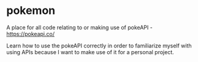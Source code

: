 # pokemon
A place for all code relating to or making use of pokeAPI - 
https://pokeapi.co/


Learn how to use the pokeAPI correctly in order to familiarize myself with using APIs because I want to make use of it for a personal project.